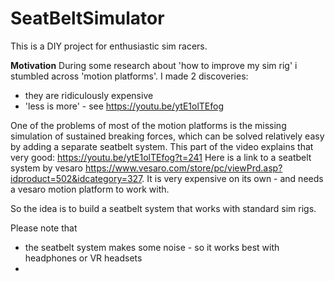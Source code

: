 # SeatBeltSimulator

This is a DIY project for enthusiastic sim racers.

**Motivation**
During some research about 'how to improve my sim rig' i stumbled across 'motion platforms'.
I made 2 discoveries:

 - they are ridiculously expensive
 - 'less is more' - see https://youtu.be/ytE1olTEfog

One of the problems of most of the motion platforms is the missing simulation of sustained breaking forces, which can be solved relatively easy by adding a separate seatbelt system. 
This part of the video explains that very good: https://youtu.be/ytE1olTEfog?t=241
Here is a link to a seatbelt system by vesaro https://www.vesaro.com/store/pc/viewPrd.asp?idproduct=502&idcategory=327. It is very expensive on its own - and needs a vesaro motion platform to work with.

So the idea is to build a seatbelt system that works with standard sim rigs.

Please note that 
 - the seatbelt system makes some noise - so it works best with headphones or VR headsets
 - 


